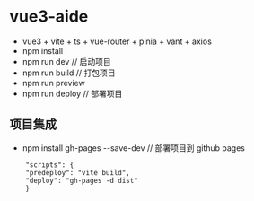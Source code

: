 # vue3-aide

- vue3 + vite + ts + vue-router + pinia + vant + axios
- npm install
- npm run dev // 启动项目
- npm run build // 打包项目
- npm run preview
- npm run deploy // 部署项目

## 项目集成

- npm install gh-pages --save-dev // 部署项目到 github pages

```
    "scripts": {
    "predeploy": "vite build",
    "deploy": "gh-pages -d dist"
    }
```
